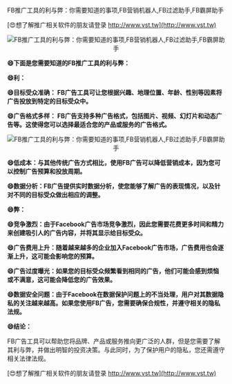 FB推广工具的利与弊：你需要知道的事项,FB营销机器人,FB过滤助手,FB霸屏助手

[😍想了解推广相关软件的朋友请登录 http://www.vst.tw](http://www.vst.tw)

 <center><img src="https://vst.tw/MP4/tuiguang/png/5.png" alt="FB推广工具的利与弊：你需要知道的事项,FB营销机器人,FB过滤助手,FB霸屏助手"></center>

**😄下面是您需要知道的FB推广工具的利与弊：**

**😄利：**

**😄目标受众准确： FB广告工具可让您根据兴趣、地理位置、年龄、性别等因素将广告投放到特定的目标受众中。**

**😄广告格式多样： FB广告支持多种广告格式，包括图片、视频、幻灯片和动态广告等。这使得您可以选择最适合您的产品或服务的广告格式。**

 <center><img src="https://vst.tw/MP4/tuiguang/png/8.png" alt="FB推广工具的利与弊：你需要知道的事项,FB营销机器人,FB过滤助手,FB霸屏助手"></center>

**😄低成本：与其他传统广告方式相比，使用FB广告可以降低营销成本，因为您可以控制广告预算和投放周期。**

**😄数据分析：FB广告提供实时数据分析，使您能够了解广告的表现情况，以及针对不同的目标受众做出相应的调整。**

**😄弊：**

**😄竞争激烈：由于Facebook广告市场竞争激烈，因此您需要花费更多时间和精力来创建吸引人的广告内容，并将其显示给目标受众。**

**😄广告费用上升：随着越来越多的企业加入Facebook广告市场，广告费用也会逐渐上升，这可能会影响您的预算。**

**😄广告过度曝光：如果您的目标受众频繁看到相同的广告，他们可能会感到烦恼或不满意，这可能会降低您的广告效果。**

**😄数据安全问题：由于Facebook在数据保护问题上的不当处理，用户对其数据隐私的关注越来越高。如果您使用FB广告，您需要确保合规性，并遵守相关的隐私法规。**

**😄结论：**

FB广告工具可以帮助您将品牌、产品或服务推向更广泛的人群，但是您需要了解其利与弊，并做出明智的投资决策。与此同时，为了保护用户的隐私，您还需遵守相关法律法规。

[😍想了解推广相关软件的朋友请登录 http://www.vst.tw](http://www.vst.tw)



